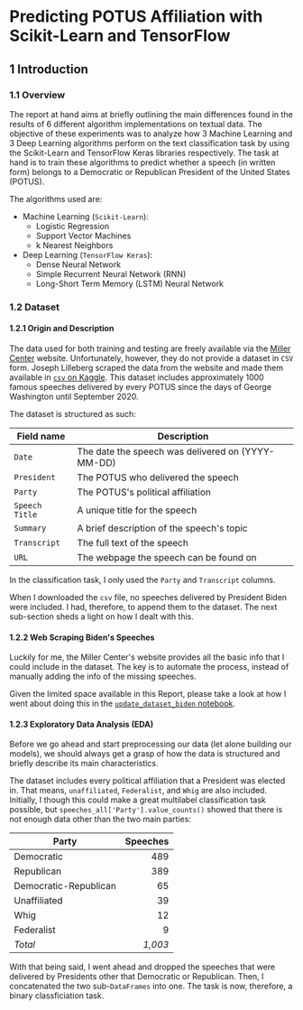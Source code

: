 # Predicting POTUS Affiliation with Scikit-Learn and TensorFlow

## 1 Introduction

### 1.1 Overview

The report at hand aims at briefly outlining the main differences found in the results of 6 different algorithm implementations on textual data. The objective of these experiments was to analyze how 3 Machine Learning and 3 Deep Learning algorithms perform on the text classification task by using the Scikit-Learn and TensorFlow Keras libraries respectively. The task at hand is to train these algorithms to predict whether a speech (in written form) belongs to a Democratic or Republican President of the United States (POTUS).

The algorithms used are:

* Machine Learning (`Scikit-Learn`):
  * Logistic Regression
  * Support Vector Machines
  * k Nearest Neighbors
* Deep Learning (`TensorFlow Keras`):
  * Dense Neural Network
  * Simple Recurrent Neural Network (RNN)
  * Long-Short Term Memory (LSTM) Neural Network

### 1.2 Dataset

#### 1.2.1 Origin and Description

The data used for both training and testing are freely available via the [Miller Center](https://millercenter.org/the-presidency/presidential-speeches) website. Unfortunately, however, they do not provide a dataset in `CSV` form. Joseph Lilleberg scraped the data from the website and made them available in [`csv` on Kaggle](https://www.kaggle.com/littleotter/united-states-presidential-speeches). This dataset includes approximately 1000 famous speeches delivered by every POTUS since the days of George Washington until September 2020.

The dataset is structured as such:

| Field name      | Description                                        |
|---------------- |--------------------------------------------------- |
| `Date`          | The date the speech was delivered on (YYYY-MM-DD)  |
| `President`     | The POTUS who delivered the speech                 |
| `Party`         | The POTUS's political affiliation                  |
| `Speech Title`  | A unique title for the speech                      |
| `Summary`       | A brief description of the speech's topic          |
| `Transcript`    | The full text of the speech                        |
| `URL`           | The webpage the speech can be found on             |

In the classification task, I only used the `Party` and `Transcript` columns.

When I downloaded the `csv` file, no speeches delivered by President Biden were included. I had, therefore, to append them to the dataset. The next sub-section sheds a light on how I dealt with this.

#### 1.2.2 Web Scraping Biden's Speeches

Luckily for me, the Miller Center's website provides all the basic info that I could include in the dataset. The key is to automate the process, instead of manually adding the info of the missing speeches.

Given the limited space available in this Report, please take a look at how I went about doing this in the [`update_dataset_biden` notebook](https://github.com/user/repo/blob/dev/update_dataset_biden.ipynb).

#### 1.2.3 Exploratory Data Analysis (EDA)

Before we go ahead and start preprocessing our data (let alone building our models), we should always get a grasp of how the data is structured and briefly describe its main characteristics.

The dataset includes every political affiliation that a President was elected in. That means, `unaffiliated`, `Federalist`, and `Whig` are also included. Initially, I though this could make a great multilabel classification task possible, but `speeches_all['Party'].value_counts()` showed that there is not enough data other than the two main parties:

| Party                  | Speeches  |
|----------------------- |---------: |
| Democratic             |      489  |
| Republican             |      389  |
| Democratic-Republican  |       65  |
| Unaffiliated           |       39  |
| Whig                   |       12  |
| Federalist             |        9  |
| *Total*                |  *1,003*  |

With that being said, I went ahead and dropped the speeches that were delivered by Presidents other that Democratic or Republican. Then, I concatenated the two sub-`DataFrames` into one. The task is now, therefore, a binary classficiation task.
